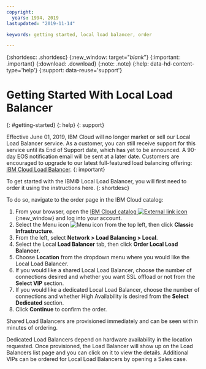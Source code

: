 ```yaml
---
copyright:
  years: 1994, 2019
lastupdated: "2019-11-14"

keywords: getting started, local load balancer, order

---
```


{:shortdesc: .shortdesc}
{:new_window: target="_blank_"}
{:important: .important}
{:download: .download}
{:note: .note}
{:help: data-hd-content-type='help'}
{:support: data-reuse='support'}

# Getting Started With Local Load Balancer
{: #getting-started}
{: help}
{: support}

Effective June 01, 2019, IBM Cloud will no longer market or sell our Local Load Balancer service. As a customer, you can still receive support for this service until its End of Support date, which has yet to be announced. A 90-day EOS notification email will be sent at a later date. Customers are encouraged to upgrade to our latest full-featured load balancing offering: [IBM Cloud Load Balancer](/docs/infrastructure/loadbalancer-service?topic=loadbalancer-service-getting-started).
{: important}

To get started with the IBM© Local Load Balancer, you will first need to order it using the instructions here.
{: shortdesc}

To do so, navigate to the order page in the IBM Cloud catalog:

1. From your browser, open the [IBM Cloud catalog ![External link icon](../../icons/launch-glyph.svg "External link icon")](https://cloud.ibm.com){:new_window} and log into your account.
2. Select the Menu icon ![Menu icon](../../icons/icon_hamburger.svg) from the top left, then click **Classic Infrastructure**.
3. From the left, select **Network > Load Balancing > Local**.
4. Select the Local **Load Balancer** tab, then click **Order Local Load Balancer**.
5. Choose **Location** from the dropdown menu where you would like the Local Load Balancer.
6. If you would like a shared Local Load Balancer, choose the number of connections desired and whether you want SSL offload or not from the **Select VIP** section.
7. If you would like a dedicated Local Load Balancer, choose the number of connections and whether High Availability is desired from the **Select Dedicated** section.
8. Click **Continue** to confirm the order.

Shared Load Balancers are provisioned immediately and can be seen within minutes of ordering.

Dedicated Load Balancers depend on hardware availability in the location requested. Once provisioned, the Load Balancer will show up on the Load Balancers list page and you can click on it to view the details. Additional VIPs can be ordered for Local Load Balancers by opening a Sales case.
